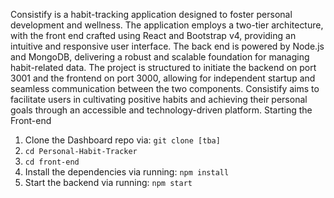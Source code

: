 
Consistify is a habit-tracking application designed to foster personal development and wellness. The application employs a two-tier architecture, with the front end crafted using React and Bootstrap v4, providing an intuitive and responsive user interface. The back end is powered by Node.js and MongoDB, delivering a robust and scalable foundation for managing habit-related data. The project is structured to initiate the backend on port 3001 and the frontend on port 3000, allowing for independent startup and seamless communication between the two components. Consistify aims to facilitate users in cultivating positive habits and achieving their personal goals through an accessible and technology-driven platform.
Starting the Front-end
1. Clone the Dashboard repo via: `git clone [tba]`
2. `cd Personal-Habit-Tracker`
3. `cd front-end`
4. Install the dependencies via running: `npm install`
5. Start the backend via running: `npm start`
